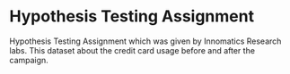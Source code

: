 # Hypothesis Testing Assignment

Hypothesis Testing Assignment which was given by Innomatics Research labs.
This dataset about the credit card usage before and after the campaign.
